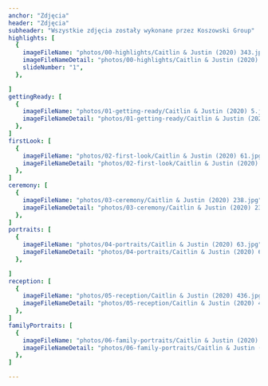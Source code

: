 ```yaml
---
anchor: "Zdjęcia"
header: "Zdjęcia"
subheader: "Wszystkie zdjęcia zostały wykonane przez Koszowski Group"
highlights: [
  {
    imageFileName: "photos/00-highlights/Caitlin & Justin (2020) 343.jpg",
    imageFileNameDetail: "photos/00-highlights/Caitlin & Justin (2020) 343.jpg",
    slideNumber: "1",
  },

]
gettingReady: [
  {
    imageFileName: "photos/01-getting-ready/Caitlin & Justin (2020) 5.jpg",
    imageFileNameDetail: "photos/01-getting-ready/Caitlin & Justin (2020) 5.jpg",
  },
]
firstLook: [
  {
    imageFileName: "photos/02-first-look/Caitlin & Justin (2020) 61.jpg",
    imageFileNameDetail: "photos/02-first-look/Caitlin & Justin (2020) 61.jpg",
  },
]
ceremony: [
  {
    imageFileName: "photos/03-ceremony/Caitlin & Justin (2020) 238.jpg",
    imageFileNameDetail: "photos/03-ceremony/Caitlin & Justin (2020) 238.jpg",
  },
]
portraits: [
  {
    imageFileName: "photos/04-portraits/Caitlin & Justin (2020) 63.jpg",
    imageFileNameDetail: "photos/04-portraits/Caitlin & Justin (2020) 63.jpg",
  },

]
reception: [
  {
    imageFileName: "photos/05-reception/Caitlin & Justin (2020) 436.jpg",
    imageFileNameDetail: "photos/05-reception/Caitlin & Justin (2020) 436.jpg",
  },
]
familyPortraits: [
  {
    imageFileName: "photos/06-family-portraits/Caitlin & Justin (2020) 474.jpg",
    imageFileNameDetail: "photos/06-family-portraits/Caitlin & Justin (2020) 474.jpg",
  },
]

---
```

